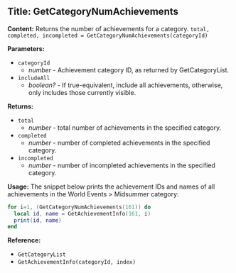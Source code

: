 ## Title: GetCategoryNumAchievements

**Content:**
Returns the number of achievements for a category.
`total, completed, incompleted = GetCategoryNumAchievements(categoryId)`

**Parameters:**
- `categoryId`
  - *number* - Achievement category ID, as returned by GetCategoryList.
- `includeAll`
  - *boolean?* - If true-equivalent, include all achievements, otherwise, only includes those currently visible.

**Returns:**
- `total`
  - *number* - total number of achievements in the specified category.
- `completed`
  - *number* - number of completed achievements in the specified category.
- `incompleted`
  - *number* - number of incompleted achievements in the specified category.

**Usage:**
The snippet below prints the achievement IDs and names of all achievements in the World Events > Midsummer category:
```lua
for i=1, (GetCategoryNumAchievements(161)) do
  local id, name = GetAchievementInfo(161, i)
  print(id, name)
end
```

**Reference:**
- `GetCategoryList`
- `GetAchievementInfo(categoryId, index)`